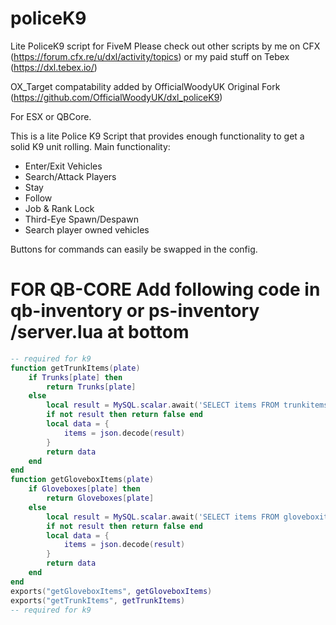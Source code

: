 # policeK9

Lite PoliceK9 script for FiveM Please check out other scripts by me on CFX (https://forum.cfx.re/u/dxl/activity/topics) or my paid stuff on Tebex (https://dxl.tebex.io/)

OX_Target compatability added by OfficialWoodyUK
Original Fork (https://github.com/OfficialWoodyUK/dxl_policeK9)

For ESX or QBCore.

This is a lite Police K9 Script that provides enough functionality to get a solid K9 unit rolling.
Main functionality:
* Enter/Exit Vehicles
* Search/Attack Players
* Stay
* Follow
* Job & Rank Lock
* Third-Eye Spawn/Despawn
* Search player owned vehicles

Buttons for commands can easily be swapped in the config.

# FOR QB-CORE Add following code in qb-inventory or ps-inventory /server.lua at bottom

```Lua
-- required for k9
function getTrunkItems(plate)
	if Trunks[plate] then
		return Trunks[plate]
	else
		local result = MySQL.scalar.await('SELECT items FROM trunkitems WHERE plate = ?', {plate})
		if not result then return false end
		local data = {
			items = json.decode(result)
		}
		return data
	end
end
function getGloveboxItems(plate)
	if Gloveboxes[plate] then
		return Gloveboxes[plate]
	else
		local result = MySQL.scalar.await('SELECT items FROM gloveboxitems WHERE plate = ?', {plate})
		if not result then return false end
		local data = {
			items = json.decode(result)
		}
		return data
	end
end
exports("getGloveboxItems", getGloveboxItems)
exports("getTrunkItems", getTrunkItems)
-- required for k9
```
